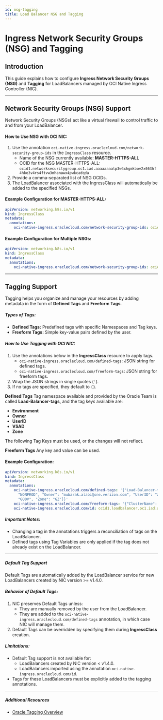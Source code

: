 ```yaml
---
id: nsg-tagging
title: Load Balancer NSG and Tagging
---
```


# Ingress Network Security Groups (NSG) and Tagging

## Introduction
This guide explains how to configure **Ingress Network Security Groups (NSG)** and **Tagging** for LoadBalancers managed by OCI Native Ingress Controller (NIC).

---

## Network Security Groups (NSG) Support
Network Security Groups (NSGs) act like a virtual firewall to control traffic to and from your LoadBalancer.

#### How to Use NSG with OCI NIC:
1. Use the annotation `oci-native-ingress.oraclecloud.com/network-security-group-ids` in the `IngressClass` resource.
   - Name of the NSG currently available: **MASTER-HTTPS-ALL**
   - OCID for the NSG MASTER-HTTPS-ALL: `ocid1.networksecuritygroup.oc1.iad.aaaaaaaalp3w4xhgmkbov2x663hf4hke3v4rs4ftvw3nhanawx4pwkcadqda`
2. Provide a comma-separated list of NSG OCIDs.
3. The LoadBalancer associated with the IngressClass will automatically be added to the specified NSGs.

#### Example Configuration for MASTER-HTTPS-ALL:
```yaml
apiVersion: networking.k8s.io/v1
kind: IngressClass
metadata:
  annotations:
    oci-native-ingress.oraclecloud.com/network-security-group-ids: ocid1.networksecuritygroup.oc1.iad.aaaaaaaalp3w4xhgmkbov2x663hf4hke3v4rs4ftvw3nhanawx4pwkcadqda
```

#### Example Configuration for Multiple NSGs:
```yaml
apiVersion: networking.k8s.io/v1
kind: IngressClass
metadata:
  annotations:
    oci-native-ingress.oraclecloud.com/network-security-group-ids: ocid1.networksecuritygroup.oc1.abc,ocid1.networksecuritygroup.oc1.xyz
```

---

## Tagging Support

Tagging helps you organize and manage your resources by adding metadata in the form of **Defined Tags** and **Freeform Tags**.

##### Types of Tags:
- **Defined Tags:** Predefined tags with specific Namespaces and Tag keys.
- **Freeform Tags:** Simple key-value pairs defined by the user.

##### How to Use Tagging with OCI NIC:
1. Use the annotations below in the **IngressClass** resource to apply tags.
   - `oci-native-ingress.oraclecloud.com/defined-tags`: JSON string for defined tags.
   - `oci-native-ingress.oraclecloud.com/freeform-tags`: JSON string for freeform tags.
2. Wrap the JSON strings in single quotes (`'`).
3. If no tags are specified, they default to `{}`.

**Defined Tags**
Tag namespace available and provided by the Oracle Team is called **Load-Balancer-tags**, and the tag keys available are:
- **Environment**
- **Owner**
- **UserID**
- **VSAD**
- **Zone**

The following Tag Keys must be used, or the changes will not reflect.

**Freeform Tags**
Any key and value can be used.

#### Example Configuration:
```yaml
apiVersion: networking.k8s.io/v1
kind: IngressClass
metadata:
  annotations:
    oci-native-ingress.oraclecloud.com/defined-tags: '{"Load-Balancer-tags": {"Environment":
      "NONPROD", "Owner": "mubarak.alabi@one.verizon.com", "UserID": "alabimu", "VSAD":
      "GO0V", "Zone": "GZ"}}'
    oci-native-ingress.oraclecloud.com/freeform-tags: '{"ClusterName": "oke.main.np.iad.go0v"}'
    oci-native-ingress.oraclecloud.com/id: ocid1.loadbalancer.oc1.iad.aaaaaaaa2kxwekos4f63typn3cctvubwjykzirjdkg7bhzknstv6thm72v3q
```

##### Important Notes:
- Changing a tag in the annotations triggers a reconciliation of tags on the LoadBalancer.
- Defined tags using Tag Variables are only applied if the tag does not already exist on the LoadBalancer.

---

##### Default Tag Support
Default Tags are automatically added by the LoadBalancer service for new LoadBalancers created by NIC version >= v1.4.0.

##### Behavior of Default Tags:
1. NIC preserves Default Tags unless:
   - They are manually removed by the user from the LoadBalancer.
   - They are added to the `oci-native-ingress.oraclecloud.com/defined-tags` annotation, in which case NIC will manage them.
2. Default Tags can be overridden by specifying them during **IngressClass** creation.

##### Limitations:
- Default Tag support is not available for:
  - LoadBalancers created by NIC version < v1.4.0.
  - LoadBalancers imported using the annotation `oci-native-ingress.oraclecloud.com/id`.
- Tags for these LoadBalancers must be explicitly added to the tagging annotations.

---

##### Additional Resources
- [Oracle Tagging Overview](https://docs.oracle.com/en-us/iaas/Content/Tagging/Concepts/taggingoverview.htm)


